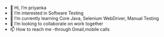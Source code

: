 - 👋 Hi, I’m priyanka
- 👀 I’m interested in Software Testing
- 🌱 I’m currently learning Core Java, Selenium WebDriver, Manual Testing
- 💞️ I’m looking to collaborate on work together
- 📫 How to reach me -through Gmail,mobile calls

<!---
priya15lad/priya15lad is a ✨ special ✨ repository because its `README.md` (this file) appears on your GitHub profile.
You can click the Preview link to take a look at your changes.
--->
